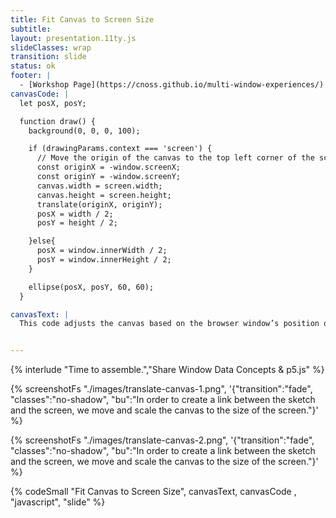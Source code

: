 ```yaml
---
title: Fit Canvas to Screen Size
subtitle: 
layout: presentation.11ty.js
slideClasses: wrap
transition: slide
status: ok
footer: |
  - [Workshop Page](https://cnoss.github.io/multi-window-experiences/)
canvasCode: |
  let posX, posY;

  function draw() {
    background(0, 0, 0, 100);

    if (drawingParams.context === 'screen') {
      // Move the origin of the canvas to the top left corner of the screen
      const originX = -window.screenX;
      const originY = -window.screenY;
      canvas.width = screen.width;
      canvas.height = screen.height;
      translate(originX, originY);
      posX = width / 2;
      posY = height / 2;

    }else{
      posX = window.innerWidth / 2;
      posY = window.innerHeight / 2;
    }

    ellipse(posX, posY, 60, 60);
  }

canvasText: |
  This code adjusts the canvas based on the browser window’s position on the screen, allowing the sketch to stay aligned with the physical screen space.


---
```


{% interlude "Time to assemble.","Share Window Data Concepts & p5.js" %}

{% screenshotFs "./images/translate-canvas-1.png", '{"transition":"fade", "classes":"no-shadow", "bu":"In order to create a link between the sketch and the screen, we move and scale the canvas to the size of the screen."}' %}

{% screenshotFs "./images/translate-canvas-2.png", '{"transition":"fade", "classes":"no-shadow", "bu":"In order to create a link between the sketch and the screen, we move and scale the canvas to the size of the screen."}' %}

{% codeSmall "Fit Canvas to Screen Size", canvasText, canvasCode , "javascript", "slide" %}


